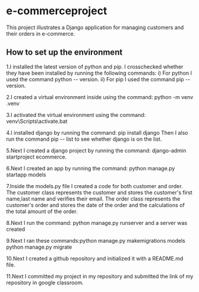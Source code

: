 # e-commerceproject
This project illustrates a Django application for managing customers and their orders in e-commerce.

## How to set up the environment
1.I installed the latest version of python and pip. 
I crosschecked whether they have been installed by running the following commands:
i) For python I used the command python -- version.
ii) For pip I used the command pip -- version.

2.I created a virtual environment inside using the command: python -m venv .venv 

3.I activated the virtual environment using the command: venv\Scripts\activate.bat

4.I installed django by running the command: pip install django
Then I also run the command pip -- list to see whether django is on the list.

5.Next I created a django project by running the command: django-admin startproject ecommerce.

6.Next I created an app by running the command: python manage.py startapp models

7.Inside the models.py file I created a code for both customer and order.
The customer class represents the customer and stores the customer's first name,last name and verifies their email.
The order class represents the customer's order and stores the date of the order and the calculations of the total amount of the order.

8.Next I run the command: python manage.py runserver and a server was created

9.Next I ran these commands:python manage.py makemigrations models
                            python manage.py migrate

10.Next I created a github repository and initialized it with a README.md file.

11.Next I committed my project in my repository and submitted the link of my repository in google classroom.
